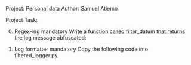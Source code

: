 Project: Personal data
Author: Samuel Atiemo

Project Task:

0. Regex-ing
mandatory
Write a function called filter_datum that returns the log message obfuscated:

1. Log formatter
mandatory
Copy the following code into filtered_logger.py.


